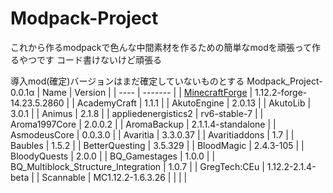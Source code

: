 # Modpack-Project
これから作るmodpackで色んな中間素材を作るための簡単なmodを頑張って作るやつです
コード書けないけど頑張る

導入mod(確定)バージョンはまだ確定していないものとする
Modpack_Project-0.0.1α
| Name | Version |
| ---- | ------- |
| [MinecraftForge](https://files.minecraftforge.net/net/minecraftforge/forge/index_1.12.2.html) | 1.12.2-forge-14.23.5.2860 |
| AcademyCraft | 1.1.1 |
| AkutoEngine | 2.0.13 |
| AkutoLib | 3.0.1 |
| Animus | 2.1.8 |
| appliedenergistics2 | rv6-stable-7 |
| Aroma1997Core | 2.0.0.2 |
| AromaBackup | 2.1.1.4-standalone |
| AsmodeusCore | 0.0.3.0 |
| Avaritia | 3.3.0.37 |
| Avaritiaddons | 1.7 |
| Baubles | 1.5.2 |
| BetterQuesting | 3.5.329 |
| BloodMagic | 2.4.3-105 |
| BloodyQuests | 2.0.0 |
| BQ_Gamestages | 1.0.0 |
| BQ_Multiblock_Structure_Integration | 1.0.7 |
| GregTech:CEu | 1.12.2-2.1.4-beta |
| Scannable | MC1.12.2-1.6.3.26 |
|  |  |
